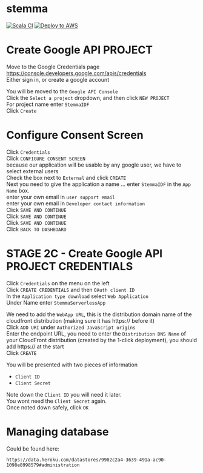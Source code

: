 # stemma
[![Scala CI](https://github.com/Salamahin/stemma/actions/workflows/ci.yml/badge.svg)](https://github.com/Salamahin/stemma/actions/workflows/ci.yml)
[![Deploy to AWS](https://github.com/Salamahin/stemma/actions/workflows/cd.yml/badge.svg)](https://github.com/Salamahin/stemma/actions/workflows/cd.yml)


# Create Google API PROJECT
 
Move to the Google Credentials page https://console.developers.google.com/apis/credentials    
Either sign in, or create a google account

You will be moved to the `Google API Console`     
Click the `Select a project` dropdown, and then click `NEW PROJECT`   
For project name enter `StemmaIDF`  
Click `Create`

# Configure Consent Screen
Click `Credentials`  
Click `CONFIGURE CONSENT SCREEN`    
because our application will be usable by any google user, we have to select external users  
Check the box next to `External` and click `CREATE`  
Next you need to give the application a name ... enter `StemmaIDF` in the `App Name` box.   
enter your own email in `user support email`  
enter your own email in `Developer contact information`  
Click `SAVE AND CONTINUE`   
Click `SAVE AND CONTINUE`  
Click `SAVE AND CONTINUE`  
Click `BACK TO DASHBOARD`


# STAGE 2C - Create Google API PROJECT CREDENTIALS

Click `Credentials` on the menu on the left   
Click `CREATE CREDENTIALS` and then `OAuth client ID`   
In the `Application type download` select `Web Application`   
Under Name enter `StemmaServerlessApp`

We need to add the `WebApp URL`, this is the distribution domain name of the cloudfront distribution (making sure it has https:// before it)  
Click `ADD URI` under `Authorized JavaScript origins`   
Enter the endpoint URL, you need to enter the `Distribution DNS Name` of your CloudFront distribution (created by the 1-click deployment), you should add https:// at the start  
Click `CREATE`

You will be presented with two pieces of information

- `Client ID`
- `Client Secret`

Note down the `Client ID` you will need it later.  
You wont need the `Client Secret` again.  
Once noted down safely, click `OK`   


# Managing database

Could be found here:
```console
https://data.heroku.com/datastores/9902c2a4-3639-491a-ac90-1098e8998579#administration
```
